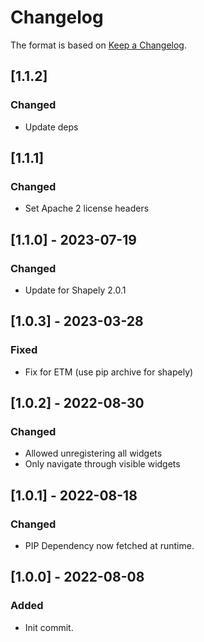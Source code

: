# Changelog

The format is based on [Keep a Changelog](https://keepachangelog.com/en/1.0.0/).

## [1.1.2]
### Changed
- Update deps

## [1.1.1]
### Changed
- Set Apache 2 license headers

## [1.1.0] - 2023-07-19
### Changed
- Update for Shapely 2.0.1

## [1.0.3] - 2023-03-28
### Fixed
- Fix for ETM (use pip archive for shapely)

## [1.0.2] - 2022-08-30
### Changed
- Allowed unregistering all widgets
- Only navigate through visible widgets

## [1.0.1] - 2022-08-18
### Changed
- PIP Dependency now fetched at runtime.

## [1.0.0] - 2022-08-08
### Added
- Init commit.
